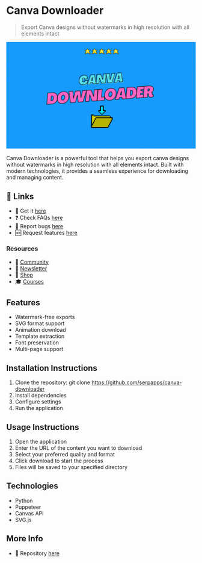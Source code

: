 # Canva Downloader

> Export Canva designs without watermarks in high resolution with all elements intact

![Canva Downloader](https://raw.githubusercontent.com/serpapps/canva-downloader/assets/images/featured.gif)

Canva Downloader is a powerful tool that helps you export canva designs without watermarks in high resolution with all elements intact. Built with modern technologies, it provides a seamless experience for downloading and managing content.

## 🔗 Links

- 🎁 Get it [here](https://serp.ly/canva-downloader)
- ❓ Check FAQs [here](https://github.com/orgs/serpapps/discussions/categories/faq)
- 🐛 Report bugs [here](https://github.com/serpapps/canva-downloader/issues)
- 🆕 Request features [here](https://github.com/serpapps/canva-downloader/issues)

### Resources

- 💬 [Community](https://serp.ly/@serp/community)
- 💌 [Newsletter](https://serp.ly/@serp/email)
- 🛒 [Shop](https://serp.ly/@serp/store)
- 🎓 [Courses](https://serp.ly/@serp/courses)

## Features

- Watermark-free exports
- SVG format support
- Animation download
- Template extraction
- Font preservation
- Multi-page support

## Installation Instructions

1. Clone the repository: git clone https://github.com/serpapps/canva-downloader
2. Install dependencies
3. Configure settings
4. Run the application

## Usage Instructions

1. Open the application
2. Enter the URL of the content you want to download
3. Select your preferred quality and format
4. Click download to start the process
5. Files will be saved to your specified directory

## Technologies

- Python
- Puppeteer
- Canvas API
- SVG.js

## More Info

- 📁 Repository [here](https://github.com/serpapps/canva-downloader)

